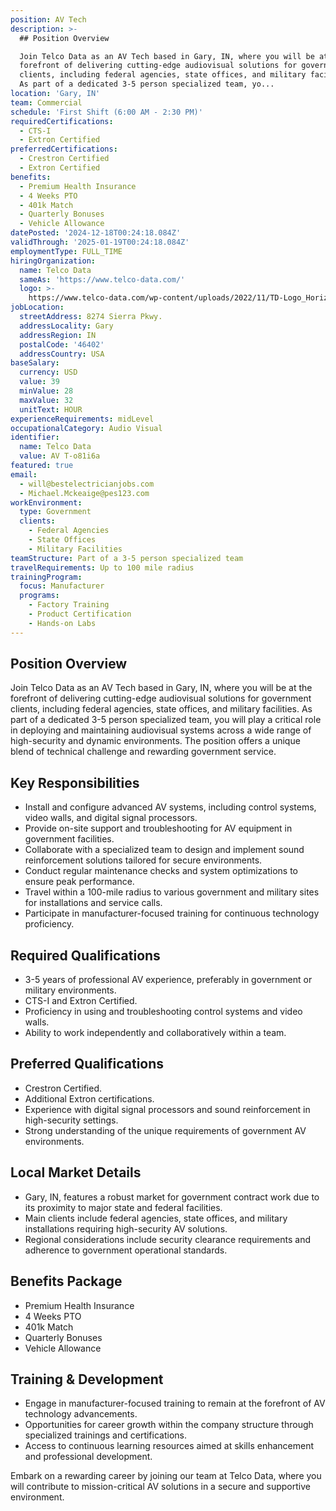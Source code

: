 ```yaml
---
position: AV Tech
description: >-
  ## Position Overview

  Join Telco Data as an AV Tech based in Gary, IN, where you will be at the
  forefront of delivering cutting-edge audiovisual solutions for government
  clients, including federal agencies, state offices, and military facilities.
  As part of a dedicated 3-5 person specialized team, yo...
location: 'Gary, IN'
team: Commercial
schedule: 'First Shift (6:00 AM - 2:30 PM)'
requiredCertifications:
  - CTS-I
  - Extron Certified
preferredCertifications:
  - Crestron Certified
  - Extron Certified
benefits:
  - Premium Health Insurance
  - 4 Weeks PTO
  - 401k Match
  - Quarterly Bonuses
  - Vehicle Allowance
datePosted: '2024-12-18T00:24:18.084Z'
validThrough: '2025-01-19T00:24:18.084Z'
employmentType: FULL_TIME
hiringOrganization:
  name: Telco Data
  sameAs: 'https://www.telco-data.com/'
  logo: >-
    https://www.telco-data.com/wp-content/uploads/2022/11/TD-Logo_Horizontal_Color.webp
jobLocation:
  streetAddress: 8274 Sierra Pkwy.
  addressLocality: Gary
  addressRegion: IN
  postalCode: '46402'
  addressCountry: USA
baseSalary:
  currency: USD
  value: 39
  minValue: 28
  maxValue: 32
  unitText: HOUR
experienceRequirements: midLevel
occupationalCategory: Audio Visual
identifier:
  name: Telco Data
  value: AV T-o81i6a
featured: true
email:
  - will@bestelectricianjobs.com
  - Michael.Mckeaige@pes123.com
workEnvironment:
  type: Government
  clients:
    - Federal Agencies
    - State Offices
    - Military Facilities
teamStructure: Part of a 3-5 person specialized team
travelRequirements: Up to 100 mile radius
trainingProgram:
  focus: Manufacturer
  programs:
    - Factory Training
    - Product Certification
    - Hands-on Labs
---
```




## Position Overview
Join Telco Data as an AV Tech based in Gary, IN, where you will be at the forefront of delivering cutting-edge audiovisual solutions for government clients, including federal agencies, state offices, and military facilities. As part of a dedicated 3-5 person specialized team, you will play a critical role in deploying and maintaining audiovisual systems across a wide range of high-security and dynamic environments. The position offers a unique blend of technical challenge and rewarding government service.

## Key Responsibilities
- Install and configure advanced AV systems, including control systems, video walls, and digital signal processors.
- Provide on-site support and troubleshooting for AV equipment in government facilities.
- Collaborate with a specialized team to design and implement sound reinforcement solutions tailored for secure environments.
- Conduct regular maintenance checks and system optimizations to ensure peak performance.
- Travel within a 100-mile radius to various government and military sites for installations and service calls.
- Participate in manufacturer-focused training for continuous technology proficiency.

## Required Qualifications
- 3-5 years of professional AV experience, preferably in government or military environments.
- CTS-I and Extron Certified.
- Proficiency in using and troubleshooting control systems and video walls.
- Ability to work independently and collaboratively within a team.

## Preferred Qualifications
- Crestron Certified.
- Additional Extron certifications.
- Experience with digital signal processors and sound reinforcement in high-security settings.
- Strong understanding of the unique requirements of government AV environments.

## Local Market Details
- Gary, IN, features a robust market for government contract work due to its proximity to major state and federal facilities.
- Main clients include federal agencies, state offices, and military installations requiring high-security AV solutions.
- Regional considerations include security clearance requirements and adherence to government operational standards.

## Benefits Package
- Premium Health Insurance
- 4 Weeks PTO
- 401k Match
- Quarterly Bonuses
- Vehicle Allowance

## Training & Development
- Engage in manufacturer-focused training to remain at the forefront of AV technology advancements.
- Opportunities for career growth within the company structure through specialized trainings and certifications.
- Access to continuous learning resources aimed at skills enhancement and professional development.

Embark on a rewarding career by joining our team at Telco Data, where you will contribute to mission-critical AV solutions in a secure and supportive environment.